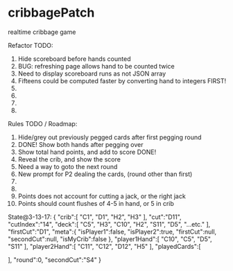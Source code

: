 # cribbagePatch
realtime cribbage game

Refactor TODO:
1. Hide scoreboard before hands counted
2. BUG: refreshing page allows hand to be counted twice
3. Need to display scoreboard runs as not JSON array 
4. Fifteens could be computed faster by converting hand to integers FIRST! 
5. 
6. 
7. 
8.  

Rules TODO / Roadmap:
1. Hide/grey out previously pegged cards after first pegging round
2. DONE! Show both hands after pegging over
3. Show total hand points, and add to score DONE!
5. Reveal the crib, and show the score
6. Need a way to goto the next round
7. New prompt for P2 dealing the cards, (round other than first)
8. 
9. 
10. Points does not account for cutting a jack, or the right jack
11. Points should count flushes of 4-5 in hand, or 5 in crib


State@3-13-17:
{
   "crib":[
      "C1",
      "D1",
      "H2",
      "H3"
   ],
   "cut":"D11",
   "cutIndex":"14",
   "deck":[
      "C5",
      "H3",
      "C10",
      "H2",
      "S11",
      "D5",
      "...etc."
   ],
   "firstCut":"D1",
   "meta":{
      "isPlayer1":false,
      "isPlayer2":true,
      "firstCut":null,
      "secondCut":null,
      "isMyCrib":false
   },
   "player1Hand":[
      "C10",
      "C5",
      "D5",
      "S11"
   ],
   "player2Hand":[
      "C11",
      "C12",
      "D12",
      "H5"
   ],
   "playedCards":[

   ],
   "round":0,
   "secondCut":"S4"
}